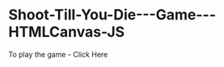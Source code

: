 # Shoot-Till-You-Die---Game---HTMLCanvas-JS
<p>To play the game - <a src="https://rajarshiray97.github.io/Shoot-Till-You-Die---Game---HTMLCanvas-JS/" target="_blank">Click Here</a></p>

